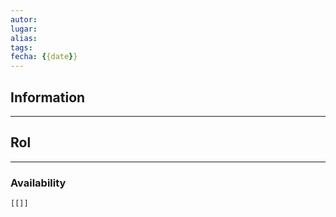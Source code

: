 ```yaml
---
autor:
lugar:
alias:
tags: 
fecha: {{date}}
---
```


## Information
- - -


## Rol
- - -


### Availability
```query
[[]]
```

